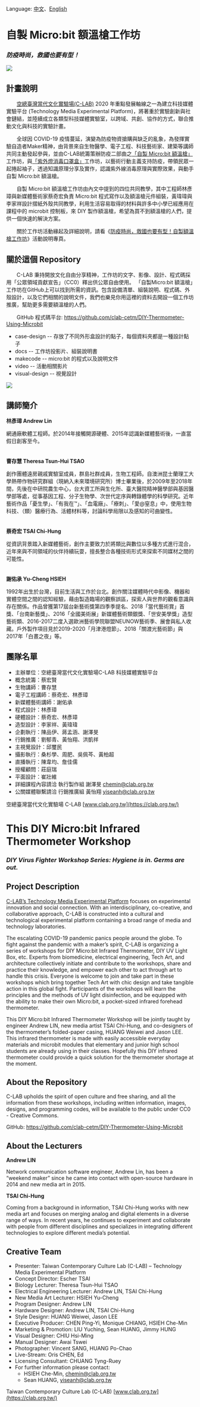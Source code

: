 Language: [中文](#自製-microbit-額溫槍工作坊)、[English](#this-diy-microbit-infrared-thermometer-workshop)

# 自製 Micro:bit 額溫槍工作坊

### *防疫時尚，救國也要有型！*

![](images/visual.jpg)


## 計畫說明

　　[空總臺灣當代文化實驗場(C-LAB)](https://clab.org.tw/) 2020 年重點發展軸線之一為建立科技媒體實驗平台 (Technology Media Experimental Platform)，將著重於實驗創新與社會鏈結，並陸續成立各類型科技媒體實驗室，以跨域、共創、協作的方式，聯合推動文化與科技的實驗計畫。

　　全球因 COVID-19 疫情蔓延，演變為防疫物資搶購與缺乏的亂象，為發揮實驗自造者Maker精神，由背景來自生物醫學、電子工程、科技藝術家、建築等講師共同主動發起參與，並由C-LAB統籌策辦防疫二部曲之[「自製 Micro:bit 額溫槍」](https://www.facebook.com/events/1256402524561887/)工作坊，與[「紫外燈消毒口罩盒」](https://www.facebook.com/events/219780425920506/)工作坊，以藝術行動主義支持防疫，帶領民眾一起捲起袖子，透過知識原理分享及實作，認識紫外線消毒原理與實際效果，與動手自製 Micro:bit 額溫槍。

　　自製 Micro:bit 額溫槍工作坊由內文中提到的四位共同教學，其中工程師林彥璋與新媒體藝術家蔡奇宏負責 Micro:bit 程式寫作以及額溫槍元件組裝，黃瑋瑋與李家祥設計摺紙外殼共同教學，利用生活容易取得的材料與許多中小學已經應用在課程中的 microbit 控制板，來 DIY 製作額溫槍，希望為買不到額溫槍的人們，提供一個快速的解決方案。

　　關於工作坊活動緣起及詳細說明，請看《[防疫時尚，救國也要有型！自製額溫槍工作坊](https://www.facebook.com/events/1256402524561887/)》活動說明專頁。


## 關於這個 Repository

　　C-LAB 秉持開放文化自由分享精神，工作坊的文字、影像、設計、程式碼採用「公眾領域貢獻宣告」（CC0）釋出供公眾自由使用。 「自製Micro:bit 額溫槍」工作坊在GitHub上可以找到所需的資訊。包含設備清單、組裝說明、程式碼、外殼設計，以及它們相關的說明文件，我們也樂見你用這裡的資料去開設一個工作坊推廣，幫助更多需要額溫槍的人們。

　　GitHub 程式碼平台: https://github.com/clab-cetm/DIY-Thermometer-Using-Microbit


* case-design -- 存放了不同外形盒設計的點子，每個資料夾都是一種設計點子
* docs -- 工作坊投影片、組裝說明書
* makecode -- micro:bit 的程式以及說明文件
* video -- 活動相關影片
* visual-design -- 視覺設計

![](images/cc-zero.png)


## 講師簡介

**林彥璋 Andrew Lin**

網通廠軟體工程師。於2014年接觸開源硬體、2015年認識新媒體藝術後，一直當假日創客至今。  
　

**曹存慧 Theresa Tsun-Hui TSAO**

創作團體遠房親戚實驗室成員，群島社群成員，生物工程師。自澳洲昆士蘭理工大學熱帶作物研究群組（現納入未來環境研究所）博士畢業後，於2009年至2018年間，先後在中研院農生中心，台大資工所與生化所、臺大醫院精神醫學部與基因醫學部等處，從事基因工程、分子生物學、次世代定序與轉錄體學的科學研究。近年藝術作品「憂生學」、「有我在™」、「血電廠」、「療刺」、「愛@窒息」中，使用生物科技、（類）醫療行為、活體材料等，討論科學局限以及感知的可曲變性。  
　

**蔡奇宏 TSAI Chi-Hung**

從資訊背景踏入新媒體藝術，創作主要致力於將類比與數位以多種方式進行混合，近年來與不同領域的伙伴持續玩耍，擅長整合各種技術形式來探索不同媒材之間的可能性。  
　

**謝佑承 Yu-Cheng HSIEH**

1992年出生於台灣，目前生活與工作於台北。創作關注媒體時代中影像、機器和實體空間之間的認知經驗，藉由製造臨場的觀察誤區，探索人與世界的觀看意識與存在關係。作品曾獲第17屆台新藝術獎第四季季提名、2018「當代藝術賞」首獎、「台南新藝獎」、2016「全國美術展」新媒體藝術類銀獎、「世安美學獎」造型藝術類、2016-2017二度入選歐洲藝術學院聯盟NEUNOW藝術季、展會與私人收藏。戶外製作項目見於2019-2020「月津港燈節」、2018「關渡光藝術節」與2017年「白晝之夜」等。
　


## 團隊名單

* 主辦單位：空總臺灣當代文化實驗場C-LAB 科技媒體實驗平台
* 概念統籌：蔡宏賢
* 生物講師：曹存慧
* 電子工程講師：蔡奇宏、林彥璋
* 新媒體藝術講師：謝佑承
* 程式設計：林彥璋
* 硬體設計：蔡奇宏、林彥璋
* 造型設計：李家祥、黃瑋瑋
* 企劃執行：陳品伊、蔣孟涵、謝澤旻
* 行銷推廣：劉郁青、黃怡翔、洪凱祥
* 主視覺設計：邱璽民
* 攝影執行：桑杉學、周肥、吳佩芩、黃柏超
* 直播執行：陳韋均、詹佳儒
* 授權顧問：莊庭瑞
* 平面設計：崔壯維
* 詳細課程內容請洽 執行製作組 謝澤旻 chemin@clab.org.tw
* 公關媒體聯繫請洽 行銷推廣組 黃怡翔 yiseanh@clab.org.tw

空總臺灣當代文化實驗場 C-LAB [www.clab.org.tw](https://clab.org.tw/)


# This DIY Micro:bit Infrared Thermometer Workshop

### *DIY Virus Fighter Workshop Series: Hygiene is in. Germs are out.*


## Project Description

[C-LAB’s Technology Media Experimental Platform](https://clab.org.tw/en/) focuses on experimental innovation and social connection. With an interdisciplinary, co-creative, and collaborative approach, C-LAB is constructed into a cultural and technological experimental platform containing a broad range of media and technology laboratories.

The escalating COVID-19 pandemic panics people around the globe. To fight against the pandemic with a maker’s spirit, C-LAB is organizing a series of workshops for DIY Micro:bit Infrared Thermometer, DIY UV Light Box, etc. Experts from biomedicine, electrical engineering, Tech Art, and architecture collectively initiate and contribute to the workshops, share and practice their knowledge, and empower each other to act through art to handle this crisis. Everyone is welcome to join and take part in these workshops which bring together Tech Art with chic design and take tangible action in this global fight. Participants of the workshops will learn the principles and the methods of UV light disinfection, and be equipped with the ability to make their own Micro:bit, a pocket-sized infrared forehead thermometer.

This DIY Micro:bit Infrared Thermometer Workshop will be jointly taught by engineer Andrew LIN, new media artist TSAI Chi-Hung, and co-designers of the thermometer’s folded-paper casing, HUANG Weiwei and Jason LEE. This infrared thermometer is made with easily accessible everyday materials and microbit modules that elementary and junior high school students are already using in their classes. Hopefully this DIY infrared thermometer could provide a quick solution for the thermometer shortage at the moment.


## About the Repository

C-LAB upholds the spirit of open culture and free sharing, and all the information from these workshops, including written information, images, designs, and programming codes, will be available to the public under CC0 - Creative Commons.   

GitHub: https://github.com/clab-cetm/DIY-Thermometer-Using-Microbit


## About the Lecturers

**Andrew LIN**

Network communication software engineer, Andrew Lin, has been a “weekend maker” since he came into contact with open-source hardware in 2014 and new media art in 2015.  

**TSAI Chi-Hung**

Coming from a background in information, TSAI Chi-Hung works with new media art and focuses on merging analog and digital elements in a diverse range of ways. In recent years, he continues to experiment and collaborate with people from different disciplines and specializes in integrating different technologies to explore different media’s potential. 

## Creative Team

* Presenter: Taiwan Contemporary Culture Lab (C-LAB) – Technology Media Experimental Platform
* Concept Director: Escher TSAI
* Biology Lecturer: Theresa Tsun-Hui TSAO
* Electrical Engineering Lecturer: Andrew LIN, TSAI Chi-Hung
* New Media Art Lecturer: HSIEH Yu-Cheng
* Program Designer: Andrew LIN
* Hardware Designer: Andrew LIN, TSAI Chi-Hung
* Style Designr: HUANG Weiwei, Jason LEE
* Executive Producer: CHEN Ping-Yi, Monique CHIANG, HSIEH Che-Min
* Marketing & Promotion: LIU Yuching, Sean HUANG, Jimmy HUNG
* Visual Designer: CHIU Hsi-Ming
* Manual Designer: Awai Tswei
* Photographer: Vincent SANG, HUANG Po-Chao
* Live-Stream: Oris CHEN, Ed 
* Licensing Consultant: CHUANG Tyng-Ruey
* For further information please contact:
	* HSIEH Che-Min, chemin@clab.org.tw 
	* Sean HUANG, yiseanh@clab.org.tw 


Taiwan Contemporary Culture Lab (C-LAB) [www.clab.org.tw](https://clab.org.tw/)